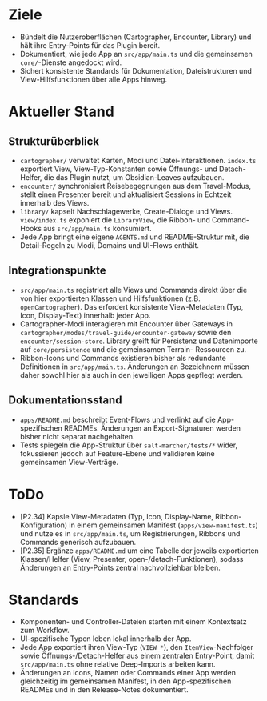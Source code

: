 # Ziele
- Bündelt die Nutzeroberflächen (Cartographer, Encounter, Library) und hält ihre Entry-Points für das Plugin bereit.
- Dokumentiert, wie jede App an `src/app/main.ts` und die gemeinsamen `core/`-Dienste angedockt wird.
- Sichert konsistente Standards für Dokumentation, Dateistrukturen und View-Hilfsfunktionen über alle Apps hinweg.

# Aktueller Stand
## Strukturüberblick
- `cartographer/` verwaltet Karten, Modi und Datei-Interaktionen. `index.ts` exportiert View, View-Typ-Konstanten sowie Öffnungs-
  und Detach-Helfer, die das Plugin nutzt, um Obsidian-Leaves aufzubauen.
- `encounter/` synchronisiert Reisebegegnungen aus dem Travel-Modus, stellt einen Presenter bereit und aktualisiert Sessions in
  Echtzeit innerhalb des Views.
- `library/` kapselt Nachschlagewerke, Create-Dialoge und Views. `view/index.ts` exponiert die `LibraryView`, die Ribbon- und
  Command-Hooks aus `src/app/main.ts` konsumiert.
- Jede App bringt eine eigene `AGENTS.md` und README-Struktur mit, die Detail-Regeln zu Modi, Domains und UI-Flows enthält.

## Integrationspunkte
- `src/app/main.ts` registriert alle Views und Commands direkt über die von hier exportierten Klassen und Hilfsfunktionen (z.B.
  `openCartographer`). Das erfordert konsistente View-Metadaten (Typ, Icon, Display-Text) innerhalb jeder App.
- Cartographer-Modi interagieren mit Encounter über Gateways in `cartographer/modes/travel-guide/encounter-gateway` sowie den
  `encounter/session-store`. Library greift für Persistenz und Datenimporte auf `core/persistence` und die gemeinsamen Terrain-
  Ressourcen zu.
- Ribbon-Icons und Commands existieren bisher als redundante Definitionen in `src/app/main.ts`. Änderungen an Bezeichnern müssen
  daher sowohl hier als auch in den jeweiligen Apps gepflegt werden.

## Dokumentationsstand
- `apps/README.md` beschreibt Event-Flows und verlinkt auf die App-spezifischen READMEs. Änderungen an Export-Signaturen werden
  bisher nicht separat nachgehalten.
- Tests spiegeln die App-Struktur über `salt-marcher/tests/*` wider, fokussieren jedoch auf Feature-Ebene und validieren keine
  gemeinsamen View-Verträge.

# ToDo
- [P2.34] Kapsle View-Metadaten (Typ, Icon, Display-Name, Ribbon-Konfiguration) in einem gemeinsamen Manifest (`apps/view-manifest.ts`) und nutze es in `src/app/main.ts`, um Registrierungen, Ribbons und Commands generisch aufzubauen.
- [P2.35] Ergänze `apps/README.md` um eine Tabelle der jeweils exportierten Klassen/Helfer (View, Presenter, open-/detach-Funktionen), sodass Änderungen an Entry-Points zentral nachvollziehbar bleiben.

# Standards
- Komponenten- und Controller-Dateien starten mit einem Kontextsatz zum Workflow.
- UI-spezifische Typen leben lokal innerhalb der App.
- Jede App exportiert ihren View-Typ (`VIEW_*`), den `ItemView`-Nachfolger sowie Öffnungs-/Detach-Helfer aus einem zentralen
  Entry-Point, damit `src/app/main.ts` ohne relative Deep-Imports arbeiten kann.
- Änderungen an Icons, Namen oder Commands einer App werden gleichzeitig im gemeinsamen Manifest, in den App-spezifischen
  READMEs und in den Release-Notes dokumentiert.
